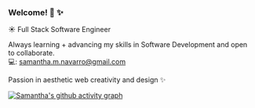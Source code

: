 ### Welcome!  🤍 ✨

☀️ Full Stack Software Engineer


Always learning + advancing my skills in Software Development and open to collaborate.
<br>
💻: samantha.m.navarro@gmail.com

Passion in aesthetic web creativity and design ✨

<!-- ### Skills
<a href="https://developer.mozilla.org/en-US/docs/Glossary/HTML5" target="_blank" rel="noreferrer"><img src="https://raw.githubusercontent.com/danielcranney/readme-generator/main/public/icons/skills/html5-colored.svg" width="36" height="36" alt="HTML5"/></a>
------------------------------------    -->

[![Samantha's github activity graph](https://github-readme-activity-graph.cyclic.app/graph?username=samantha-navarro&theme=high-contrast)](https://github.com/ashutosh00710/github-readme-activity-graph)

<!--
**samantha-navarro/samantha-navarro** is a ✨ _special_ ✨ repository because its `README.md` (this file) appears on your GitHub profile.

Here are some ideas to get you started:

- 🔭 I’m currently working on ...
- 🌱 I’m currently learning ...
- 👯 I’m looking to collaborate on ...
- 🤔 I’m looking for help with ...
- 💬 Ask me about ...
- 📫 How to reach me: ...
- 😄 Pronouns: ...
- ⚡ Fun fact: ...
-->
